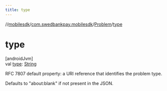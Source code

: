 ```yaml
---
title: type
---
```

//[mobilesdk](../../../index.html)/[com.swedbankpay.mobilesdk](../index.html)/[Problem](index.html)/[type](type.html)



# type



[androidJvm]\
val [type](type.html): [String](https://kotlinlang.org/api/latest/jvm/stdlib/kotlin/-string/index.html)



RFC 7807 default property: a URI reference that identifies the problem type.



Defaults to "about:blank" if not present in the JSON.




